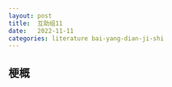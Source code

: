 ```yaml
---
layout: post
title:  互助组11
date:   2022-11-11
categories: literature bai-yang-dian-ji-shi
---
```


## 梗概

